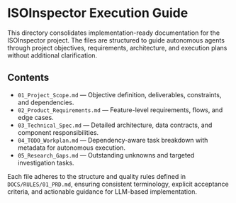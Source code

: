 # ISOInspector Execution Guide

This directory consolidates implementation-ready documentation for the ISOInspector project. The files are structured to guide autonomous agents through project objectives, requirements, architecture, and execution plans without additional clarification.

## Contents
- `01_Project_Scope.md` — Objective definition, deliverables, constraints, and dependencies.
- `02_Product_Requirements.md` — Feature-level requirements, flows, and edge cases.
- `03_Technical_Spec.md` — Detailed architecture, data contracts, and component responsibilities.
- `04_TODO_Workplan.md` — Dependency-aware task breakdown with metadata for autonomous execution.
- `05_Research_Gaps.md` — Outstanding unknowns and targeted investigation tasks.

Each file adheres to the structure and quality rules defined in `DOCS/RULES/01_PRD.md`, ensuring consistent terminology, explicit acceptance criteria, and actionable guidance for LLM-based implementation.
